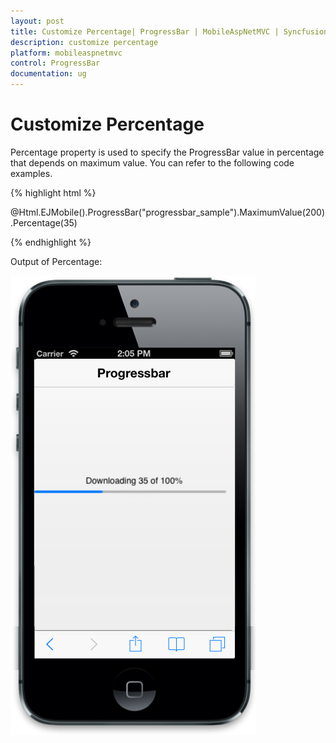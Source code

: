 ```yaml
---
layout: post
title: Customize Percentage| ProgressBar | MobileAspNetMVC | Syncfusion
description: customize percentage
platform: mobileaspnetmvc
control: ProgressBar
documentation: ug
---
```


# Customize Percentage

Percentage property is used to specify the ProgressBar value in percentage that depends on maximum value. You can refer to the following code examples.  

{% highlight html %}

@Html.EJMobile().ProgressBar("progressbar_sample").MaximumValue(200).Percentage(35)

{% endhighlight %}

Output of Percentage:

![](Customize-Percentage_images/Customize-Percentage_img1.png)



